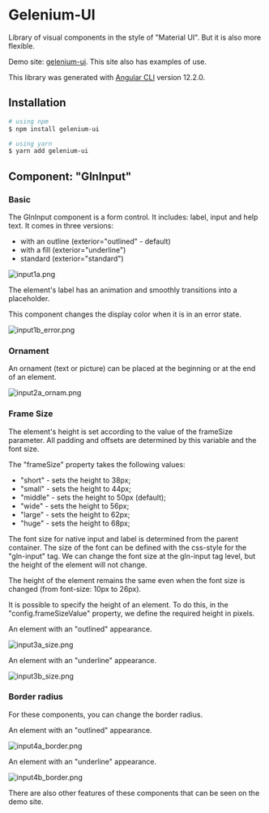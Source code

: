 # Gelenium-UI

Library of visual components in the style of "Material UI".
But it is also more flexible.

Demo site: [gelenium-ui](https://alx-melnichuk.github.io/gelenium-ui/).
This site also has examples of use.

This library was generated with [Angular CLI](https://github.com/angular/angular-cli) version 12.2.0.

## Installation

```bash
# using npm
$ npm install gelenium-ui

# using yarn
$ yarn add gelenium-ui
```

## Component: "GlnInput"

### Basic
The GlnInput component is a form control. It includes: label, input and help text.
It comes in three versions:

- with an outline (exterior="outlined" - default)
- with a fill (exterior="underline")
- standard (exterior="standard")

![input1a.png](/src/assets/read-me/input1a.png)


The element's label has an animation and smoothly transitions into a placeholder.

This component changes the display color when it is in an error state.

![input1b_error.png](/src/assets/read-me/input1b_error.png)
               

### Ornament

An ornament (text or picture) can be placed at the beginning or at the end of an element.

![input2a_ornam.png](/src/assets/read-me/input2a_ornam.png)


### Frame Size

The element's height is set according to the value of the frameSize parameter. 
All padding and offsets are determined by this variable and the font size.

The "frameSize" property takes the following values:
- "short" - sets the height to 38px;
- "small" - sets the height to 44px;
- "middle" - sets the height to 50px (default);
- "wide" - sets the height to 56px;
- "large" - sets the height to 62px;
- "huge" - sets the height to 68px;

The font size for native input and label is determined from the parent container.
The size of the font can be defined with the css-style for the "gln-input" tag.
We can change the font size at the gln-input tag level, but the height of the element will not change.

The height of the element remains the same even when the font size is changed (from font-size: 10px to 26px).

It is possible to specify the height of an element. To do this, in the "config.frameSizeValue" property, we define the required height in pixels.

An element with an "outlined" appearance.

![input3a_size.png](/src/assets/read-me/input3a_size.png)

An element with an "underline" appearance.

![input3b_size.png](/src/assets/read-me/input3b_size.png)


### Border radius

For these components, you can change the border radius.

An element with an "outlined" appearance.

![input4a_border.png](/src/assets/read-me/input4a_border.png)

An element with an "underline" appearance.

![input4b_border.png](/src/assets/read-me/input4b_border.png)

There are also other features of these components that can be seen on the demo site.
